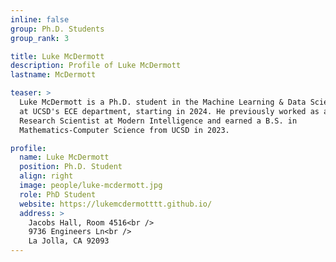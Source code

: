 ```yaml
---
inline: false
group: Ph.D. Students
group_rank: 3

title: Luke McDermott
description: Profile of Luke McDermott
lastname: McDermott

teaser: >
  Luke McDermott is a Ph.D. student in the Machine Learning & Data Science track
  at UCSD's ECE department, starting in 2024. He previously worked as an ML
  Research Scientist at Modern Intelligence and earned a B.S. in
  Mathematics-Computer Science from UCSD in 2023.

profile:
  name: Luke McDermott
  position: Ph.D. Student
  align: right
  image: people/luke-mcdermott.jpg
  role: PhD Student
  website: https://lukemcdermotttt.github.io/
  address: >
    Jacobs Hall, Room 4516<br />
    9736 Engineers Ln<br />
    La Jolla, CA 92093
---
```

